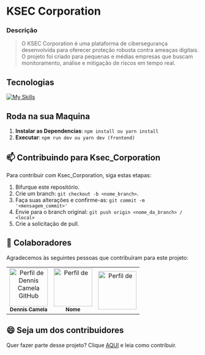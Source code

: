 # KSEC Corporation

### Descrição
> O KSEC Corporation é uma plataforma de cibersegurança desenvolvida para oferecer proteção robusta contra ameaças digitais. O projeto foi criado para pequenas e médias empresas que buscam monitoramento, análise e mitigação de riscos em tempo real.

## Tecnologias 
[![My Skills](https://skillicons.dev/icons?i=ts,nextjs,react,tailwind)](https://skillicons.dev)

## Roda na sua Maquina
1. **Instalar as Dependencias**: `npm install ou yarn install`
2. **Executar**: `npm run dev ou yarn dev (frontend)`

## 📫 Contribuindo para Ksec_Corporation

Para contribuir com Ksec_Corporation, siga estas etapas:

1. Bifurque este repositório.
2. Crie um branch: `git checkout -b <nome_branch>`.
3. Faça suas alterações e confirme-as: `git commit -m '<mensagem_commit>'`
4. Envie para o branch original: `git push origin <nome_da_branch> / <local>`
5. Crie a solicitação de pull.

## 🤝 Colaboradores

Agradecemos às seguintes pessoas que contribuíram para este projeto:

<table>
  <tr>
    <td align="center">
      <a href="#" title="defina o título do link">
        <img src="https://avatars.githubusercontent.com/u/123247070?v=4" width="100px;" alt="Perfil de Dennis Camela GitHub"/><br>
        <sub>
          <b>Dennis Camela</b>
        </sub>
      </a>
    </td>
    <td align="center">
      <a href="#" title="defina o título do link">
        <img src="https://s2.glbimg.com/FUcw2usZfSTL6yCCGj3L3v3SpJ8=/smart/e.glbimg.com/og/ed/f/original/2019/04/25/zuckert.jpg" width="100px;" alt="Perfil de"/><br>
        <sub>
          <b>Nome</b>
        </sub>
      </a>
    </td>
    <td align="center">
      <a href="#" title="defina o título do link">
        <img src="https://miro.medium.com/max/360/0*1SkS3S.jpg" width="100px;" alt="Perfil de"/><br>
        <sub>
          <b></b>
        </sub>
      </a>
    </td>
  </tr>
</table>

## 😄 Seja um dos contribuidores

Quer fazer parte desse projeto? Clique [AQUI](CONTRIBUTING.md) e leia como contribuir.
